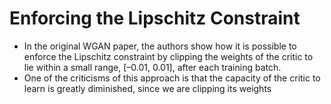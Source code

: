 # Enforcing the Lipschitz Constraint

* In the original WGAN paper, the authors show how it is possible to enforce the Lipschitz constraint by clipping the weights of the critic to lie within a small range, \[–0.01, 0.01], after each training batch.
* One of the criticisms of this approach is that the capacity of the critic to learn is greatly diminished, since we are clipping its weights
